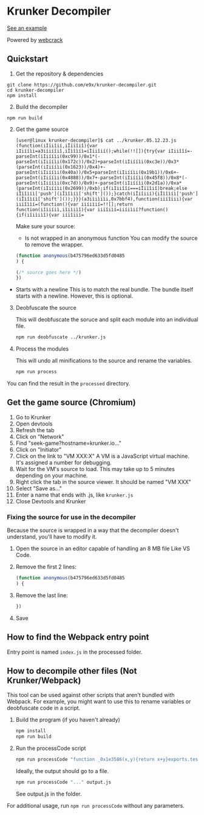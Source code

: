 # Krunker Decompiler

[See an example](https://gist.github.com/e9x/eea9ecb2c0ce6fe0517ff522e78d282a)

Powered by [webcrack](https://github.com/j4k0xb/webcrack)

## Quickstart

1. Get the repository & dependencies

```
git clone https://github.com/e9x/krunker-decompiler.git
cd krunker-decompiler
npm install
```

2. Build the decompiler

```
npm run build
```

2. Get the game source

   ```
   [user@linux krunker-decompiler]$ cat ../krunker.05.12.23.js
   (function(iÌïiîií,iÏïïîiî){var iIiííìi=a3iíiíîiî,iÎìîìíì=iÌïiîií();while(!![]){try{var iIiiîîí=-parseInt(iIiííìi(0xc99))/0x1*(-parseInt(iIiííìi(0x172c))/0x2)+parseInt(iIiííìi(0xc3e))/0x3*(parseInt(iIiííìi(0x1623))/0x4)+-parseInt(iIiííìi(0x40a))/0x5+parseInt(iIiííìi(0x19b1))/0x6+-parseInt(iIiííìi(0x4888))/0x7+-parseInt(iIiííìi(0x45f8))/0x8*(-parseInt(iIiííìi(0xc7d))/0x9)+-parseInt(iIiííìi(0x2d1a))/0xa*(parseInt(iIiííìi(0x2699))/0xb);if(iIiiîîí===iÏïïîiî)break;else iÎìîìíì['push'](iÎìîìíì['shift']());}catch(iÏiîiií){iÎìîìíì['push'](iÎìîìíì['shift']());}}}(a3iìiìïìi,0x7bbf4),function(iïíîïii){var iiïîììí=(function(){var iiíiìií=!![];return function(iîìiíiì,iîiìiìî){var iiïîiìí=iiíiìií?function(){if(iîiìiìî){var iíïîïïí=
   ```

   Make sure your source:

   - Is not wrapped in an anonymous function
     You can modify the source to remove the wrapper.

   ```js
   (function anonymous(b475796ed633d5fd0485
   ) {

   (/* source goes here */)
   })
   ```

- Starts with a newline
  This is to match the real bundle. The bundle itself starts with a newline. However, this is optional.

3. Deobfuscate the source

   This will deobfuscate the soruce and split each module into an individual file.

   ```sh
   npm run deobfuscate ../krunker.js
   ```

4. Process the modules

   This will undo all minifications to the source and rename the variables.

   ```sh
   npm run process
   ```

You can find the result in the `processed` directory.

## Get the game source (Chromium)

1. Go to Krunker
2. Open devtools
3. Refresh the tab
4. Click on "Network"
5. Find "seek-game?hostname=krunker.io..."
6. Click on "Initiator"
7. Click on the link to "VM XXX:X"
   A VM is a JavaScript virtual machine. It's assigned a number for debugging.
8. Wait for the VM's source to load. This may take up to 5 minutes depending on your machine.
9. Right click the tab in the source viewer. It should be named "VM XXX"
10. Select "Save as..."
11. Enter a name that ends with .js, like `krunker.js`
12. Close Devtools and Krunker

### Fixing the source for use in the decompiler

Because the source is wrapped in a way that the decompiler doesn't understand, you'll have to modify it.

1. Open the source in an editor capable of handling an 8 MB file
   Like VS Code.

2. Remove the first 2 lines:

   ```js
   (function anonymous(b475796ed633d5fd0485
   ) {
   ```

3. Remove the last line:

   ```js
   })
   ```

4. Save

## How to find the Webpack entry point

Entry point is named `index.js` in the processed folder.

## How to decompile other files (Not Krunker/Webpack)

This tool can be used against other scripts that aren't bundled with Webpack. For example, you might want to use this to rename variables or deobfuscate code in a script.

1.  Build the program (if you haven't already)

    ```sh
    npm install
    npm run build
    ```

2.  Run the processCode script

    ```sh
    npm run processCode "function _0x1e3586(x,y){return x+y}exports.test = _0x1e3586;"
    ```

    Ideally, the output should go to a file.

    ```sh
    npm run processCode "..." output.js
    ```

    See output.js in the folder.

For additional usage, run `npm run processCode` without any parameters.
